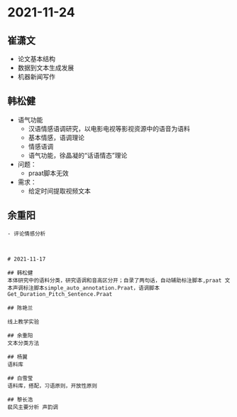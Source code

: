 # 2021-11-24

## 崔潇文

- 论文基本结构
- 数据到文本生成发展
- 机器新闻写作

## 韩松健
- 语气功能
	- 汉语情感语调研究，以电影电视等影视资源中的语音为语料
	- 基本情感，语调理论
	- 情感语调
	- 语气功能，徐晶凝的“话语情态”理论
- 问题：
	- praat脚本无效
- 需求：
	- 给定时间提取视频文本


## 余重阳
	- 评论情感分析

## 

~~~~~~~~~~~~

# 2021-11-17

## 韩松健
本体研究中的语料分类，研究语调和音高区分开；自录了两句话，自动辅助标注脚本,praat 文本声调标注脚本simple_auto_annotation.Praat，语调脚本Get_Duration_Pitch_Sentence.Praat

## 陈艳兰

线上教学实验

## 余重阳
文本分类方法

## 杨翼
语料库

## 白雪莹
语料库，搭配，习语原则，开放性原则

## 黎长浩
裴风主要分析 声韵调



